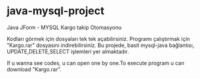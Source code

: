 # java-mysql-project
Java JForm - MYSQL Kargo takip Otomasyonu

Kodları görmek için dosyaları tek tek açabilirsiniz. Programı çalıştırmak için "Kargo.rar" dosyasını indirebilirsiniz.
Bu projede, basit mysql-java bağlantısı, UPDATE,DELETE,SELECT işlemleri yer almaktadır.

If u wanna see codes, u can open one by one.To execute program u can download "Kargo.rar".
